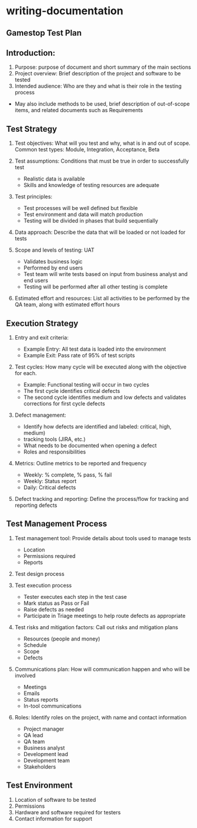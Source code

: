 # writing-documentation

## Gamestop Test Plan

## Introduction:
1. Purpose: purpose of document and short summary of the main sections
2. Project overview: Brief description of the project and software to be tested
3. Intended audience: Who are they and what is their role in the testing process
* May also include methods to be used, brief description of out-of-scope items, and related documents such as Requirements

## Test Strategy
1. Test objectives: What will you test and why, what is in and out of scope. Common test types: Module, Integration, Acceptance, Beta
2. Test assumptions: Conditions that must be true in order to successfully test 
   * Realistic data is available
   * Skills and knowledge of testing resources are adequate
   
3. Test principles: 
   * Test processes will be well defined but flexible
   * Test environment and data will match production
   * Testing will be divided in phases that build sequentially
   
4. Data approach: Describe the data that will be loaded or not loaded for tests
5. Scope and levels of testing: UAT
   * Validates business logic
   * Performed by end users
   * Test team will write tests based on input from business analyst and end users
   * Testing will be performed after all other testing is complete
   
6. Estimated effort and resources: List all activities to be performed by the QA team, along with estimated effort hours

## Execution Strategy
1. Entry and exit criteria: 
   * Example Entry: All test data is loaded into the environment 
   * Example Exit: Pass rate of 95% of test scripts
   
2. Test cycles: How many cycle will be executed along with the objective for each. 
   * Example: Functional testing will occur in two cycles
   * The first cycle identifies critical defects
   * The second cycle identifies medium and low defects and validates corrections for first cycle defects
   
3. Defect management: 
   * Identify how defects are identified and labeled: critical, high, medium)
   * tracking tools (JIRA, etc.)
   * What needs to be documented when opening a defect
   * Roles and responsibilities
   
4. Metrics: Outline metrics to be reported and frequency
   * Weekly: % complete, % pass, % fail
   * Weekly: Status report
   * Daily: Critical defects
   
5. Defect tracking and reporting: Define the process/flow for tracking and reporting defects

## Test Management Process
1. Test management tool: Provide details about tools used to manage tests
   * Location
   * Permissions required
   * Reports
   
2. Test design process
   
3. Test execution process
   * Tester executes each step in the test case
   * Mark status as Pass or Fail
   * Raise defects as needed
   * Participate in Triage meetings to help route defects as appropriate
   
4. Test risks and mitigation factors: Call out risks and mitigation plans
   * Resources (people and money)
   * Schedule
   * Scope
   * Defects
5. Communications plan: How will communication happen and who will be involved
   * Meetings
   * Emails
   * Status reports
   * In-tool communications
   
6. Roles: Identify roles on the project, with name and contact information
   * Project manager
   * QA lead
   * QA team
   * Business analyst
   * Development lead
   * Development team
   * Stakeholders

## Test Environment
1. Location of software to be tested
2. Permissions
3. Hardware and software required for testers
4. Contact information for support


